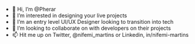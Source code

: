 - 👋 Hi, I’m @Pherar
- 👀 I’m interested in designing your live projects 
- 🌱 I’m an entry level UI/UX Designer looking to transition into tech
- 💞️ I’m looking to collaborate on with developers on their projects
- 📫 Hit me up on Twitter, @nifemi_martins or Linkedin, in/nifemi-martins

<!---
Pherar/Pherar is a ✨ special ✨ repository because its `README.md` (this file) appears on your GitHub profile.
You can click the Preview link to take a look at your changes.
--->

